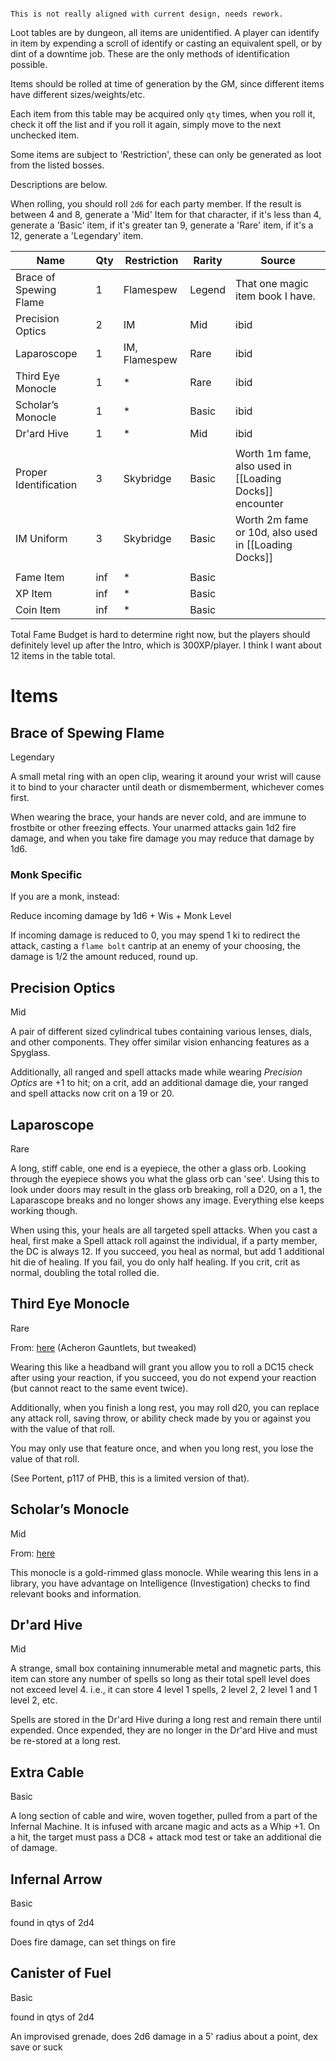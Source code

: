 ```ad-warning

This is not really aligned with current design, needs rework.

```


Loot tables are by dungeon, all items are unidentified. A player can identify in item by expending a scroll of identify
or casting an equivalent spell, or by dint of a downtime job. These are the only methods of identification possible.

Items should be rolled at time of generation by the GM, since different items have different sizes/weights/etc.

Each item from this table may be acquired only `qty` times, when you roll it, check it off the list and if you roll it
again, simply move to the next unchecked item.

Some items are subject to 'Restriction', these can only be generated as loot from the listed bosses.

Descriptions are below.

When rolling, you should roll `2d6` for each party member. If the result is between 4 and 8, generate a 'Mid' Item for
that character, if it's less than 4, generate a 'Basic' item, if it's greater tan 9, generate a 'Rare' item, if it's a
12, generate a 'Legendary' item.


| Name                   | Qty | Restriction   | Rarity | Source                                                  |
| ---------------------- | --- | ------------- | ------ | ------------------------------------------------------- |
| Brace of Spewing Flame | 1   | Flamespew     | Legend | That one magic item book I have.                        |
| Precision Optics       | 2   | IM            | Mid    | ibid                                                    |
| Laparoscope            | 1   | IM, Flamespew | Rare   | ibid                                                    |
| Third Eye Monocle      | 1   | *             | Rare   | ibid                                                    |
| Scholar’s Monocle      | 1   | *             | Basic  | ibid                                                    |
| Dr'ard Hive            | 1   | *             | Mid    | ibid                                                    |
|                        |     |               |        |                                                         |
| Proper Identification  | 3   | Skybridge     | Basic  | Worth 1m fame, also used in [[Loading Docks]] encounter |
| IM Uniform             | 3   | Skybridge     | Basic  | Worth 2m fame or 10d, also used in [[Loading Docks]]    |
|                        |     |               |        |                                                         |
| Fame Item              | inf | *             | Basic  |                                                         |
| XP Item                | inf | *             | Basic  |                                                         |
| Coin Item              | inf | *             | Basic  |                                                         |


Total Fame Budget is hard to determine right now, but the players should definitely level up after the Intro, which is
300XP/player. I think I want about 12 items in the table total.


# Items

## Brace of Spewing Flame

Legendary

A small metal ring with an open clip, wearing it around your wrist will cause it to bind to your character until death
or dismemberment, whichever comes first.

When wearing the brace, your hands are never cold, and are immune to frostbite or other freezing effects. Your unarmed
attacks gain 1d2 fire damage, and when you take fire damage you may reduce that damage by 1d6.

### Monk Specific

If you are a monk, instead:

Reduce incoming damage by 1d6 + Wis + Monk Level

If incoming damage is reduced to 0, you may spend 1 ki to redirect the attack, casting a `flame bolt` cantrip at an
enemy of your choosing, the damage is 1/2 the amount reduced, round up.

## Precision Optics

Mid

A pair of different sized cylindrical tubes containing various lenses, dials, and other components. They offer similar
vision enhancing features as a Spyglass.

Additionally, all ranged and spell attacks made while wearing _Precision Optics_ are +1 to hit; on a crit, add an
additional damage die, your ranged and spell attacks now crit on a 19 or 20.

## Laparoscope

Rare

A long, stiff cable, one end is a eyepiece, the other a glass orb. Looking through the eyepiece shows you what the glass
orb can 'see'. Using this to look under doors may result in the glass orb breaking, roll a D20, on a 1, the Laparascope
breaks and no longer shows any image. Everything else keeps working though.

When using this, your heals are all targeted spell attacks. When you cast a heal, first make a Spell attack roll against
the individual, if a party member, the DC is always 12. If you succeed, you heal as normal, but add 1 additional hit die
of healing. If you fail, you do only half healing. If you crit, crit as normal, doubling the total rolled die.

## Third Eye Monocle

Rare

From: [here](https://www.reddit.com/r/DnD/comments/6ja76f/lets_gather_a_list_of_fun_unique_magical_items/) (Acheron
Gauntlets, but tweaked)

Wearing this like a headband will grant you allow you to roll a DC15 check after using your reaction, if you succeed,
you do not expend your reaction (but cannot react to the same event twice).

Additionally, when you finish a long rest, you may roll d20, you can replace any attack roll, saving throw, or ability
check made by you or against you with the value of that roll.

You may only use that feature once, and when you long rest, you lose the value of that roll.

(See Portent, p117 of PHB, this is a limited version of that).

## Scholar’s Monocle

Mid

From: [here](https://www.reddit.com/r/DnD/comments/6ja76f/lets_gather_a_list_of_fun_unique_magical_items/)

This monocle is a gold-rimmed glass monocle. While wearing this lens in a library, you have advantage on Intelligence
(Investigation) checks to find relevant books and information.

## Dr'ard Hive

Mid

A strange, small box containing innumerable metal and magnetic parts, this item can store any number of spells so long
as their total spell level does not exceed level 4. i.e., it can store 4 level 1 spells, 2 level 2, 2 level 1 and 1
level 2, etc.

Spells are stored in the Dr'ard Hive during a long rest and remain there until expended. Once expended, they are no
longer in the Dr'ard Hive and must be re-stored at a long rest.


## Extra Cable

Basic

A long section of cable and wire, woven together, pulled from a part of the Infernal Machine. It is infused with arcane
magic and acts as a Whip +1. On a hit, the target must pass a DC8 + attack mod test or take an additional die of damage.

## Infernal Arrow

Basic

found in qtys of 2d4

Does fire damage, can set things on fire

## Canister of Fuel

Basic

found in qtys of 2d4

An improvised grenade, does 2d6 damage in a 5' radius about a point, dex save or suck


